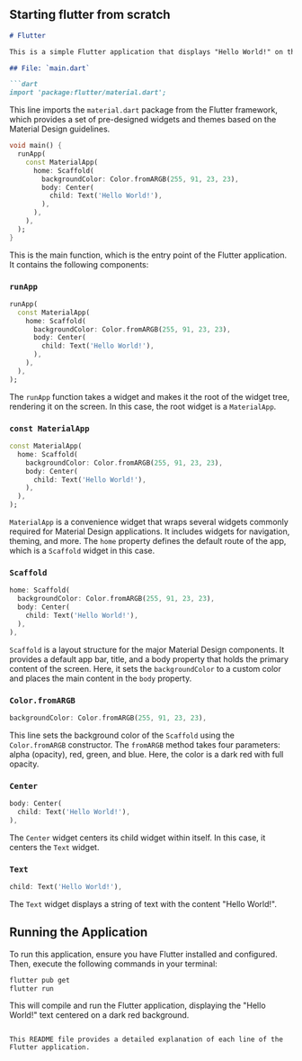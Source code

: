 ## Starting flutter from scratch
```markdown
# Flutter

This is a simple Flutter application that displays "Hello World!" on the screen with a custom background color.

## File: `main.dart`

```dart
import 'package:flutter/material.dart';
```
This line imports the `material.dart` package from the Flutter framework, which provides a set of pre-designed widgets and themes based on the Material Design guidelines.

```dart
void main() {
  runApp(
    const MaterialApp(
      home: Scaffold(
        backgroundColor: Color.fromARGB(255, 91, 23, 23),
        body: Center(
          child: Text('Hello World!'),
        ),
      ),
    ),
  );
}
```
This is the main function, which is the entry point of the Flutter application. It contains the following components:

### `runApp`

```dart
runApp(
  const MaterialApp(
    home: Scaffold(
      backgroundColor: Color.fromARGB(255, 91, 23, 23),
      body: Center(
        child: Text('Hello World!'),
      ),
    ),
  ),
);
```
The `runApp` function takes a widget and makes it the root of the widget tree, rendering it on the screen. In this case, the root widget is a `MaterialApp`.

### `const MaterialApp`

```dart
const MaterialApp(
  home: Scaffold(
    backgroundColor: Color.fromARGB(255, 91, 23, 23),
    body: Center(
      child: Text('Hello World!'),
    ),
  ),
);
```
`MaterialApp` is a convenience widget that wraps several widgets commonly required for Material Design applications. It includes widgets for navigation, theming, and more. The `home` property defines the default route of the app, which is a `Scaffold` widget in this case.

### `Scaffold`

```dart
home: Scaffold(
  backgroundColor: Color.fromARGB(255, 91, 23, 23),
  body: Center(
    child: Text('Hello World!'),
  ),
),
```
`Scaffold` is a layout structure for the major Material Design components. It provides a default app bar, title, and a body property that holds the primary content of the screen. Here, it sets the `backgroundColor` to a custom color and places the main content in the `body` property.

### `Color.fromARGB`

```dart
backgroundColor: Color.fromARGB(255, 91, 23, 23),
```
This line sets the background color of the `Scaffold` using the `Color.fromARGB` constructor. The `fromARGB` method takes four parameters: alpha (opacity), red, green, and blue. Here, the color is a dark red with full opacity.

### `Center`

```dart
body: Center(
  child: Text('Hello World!'),
),
```
The `Center` widget centers its child widget within itself. In this case, it centers the `Text` widget.

### `Text`

```dart
child: Text('Hello World!'),
```
The `Text` widget displays a string of text with the content "Hello World!".

## Running the Application

To run this application, ensure you have Flutter installed and configured. Then, execute the following commands in your terminal:

```bash
flutter pub get
flutter run
```

This will compile and run the Flutter application, displaying the "Hello World!" text centered on a dark red background.
```

This README file provides a detailed explanation of each line of the Flutter application.
